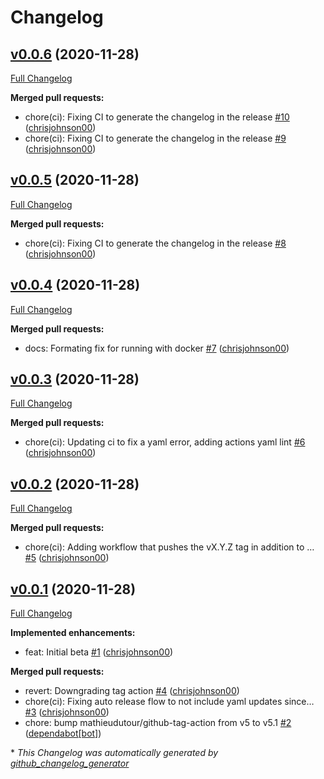 # Changelog

## [v0.0.6](https://github.com/chrisjohnson00/solaredge-prometheus-exporter/tree/v0.0.6) (2020-11-28)

[Full Changelog](https://github.com/chrisjohnson00/solaredge-prometheus-exporter/compare/v0.0.5...v0.0.6)

**Merged pull requests:**

- chore\(ci\): Fixing CI to generate the changelog in the release [\#10](https://github.com/chrisjohnson00/solaredge-prometheus-exporter/pull/10) ([chrisjohnson00](https://github.com/chrisjohnson00))
- chore\(ci\): Fixing CI to generate the changelog in the release [\#9](https://github.com/chrisjohnson00/solaredge-prometheus-exporter/pull/9) ([chrisjohnson00](https://github.com/chrisjohnson00))

## [v0.0.5](https://github.com/chrisjohnson00/solaredge-prometheus-exporter/tree/v0.0.5) (2020-11-28)

[Full Changelog](https://github.com/chrisjohnson00/solaredge-prometheus-exporter/compare/v0.0.4...v0.0.5)

**Merged pull requests:**

- chore\(ci\): Fixing CI to generate the changelog in the release [\#8](https://github.com/chrisjohnson00/solaredge-prometheus-exporter/pull/8) ([chrisjohnson00](https://github.com/chrisjohnson00))

## [v0.0.4](https://github.com/chrisjohnson00/solaredge-prometheus-exporter/tree/v0.0.4) (2020-11-28)

[Full Changelog](https://github.com/chrisjohnson00/solaredge-prometheus-exporter/compare/v0.0.3...v0.0.4)

**Merged pull requests:**

- docs: Formating fix for running with docker [\#7](https://github.com/chrisjohnson00/solaredge-prometheus-exporter/pull/7) ([chrisjohnson00](https://github.com/chrisjohnson00))

## [v0.0.3](https://github.com/chrisjohnson00/solaredge-prometheus-exporter/tree/v0.0.3) (2020-11-28)

[Full Changelog](https://github.com/chrisjohnson00/solaredge-prometheus-exporter/compare/v0.0.2...v0.0.3)

**Merged pull requests:**

- chore\(ci\): Updating ci to fix a yaml error, adding actions yaml lint [\#6](https://github.com/chrisjohnson00/solaredge-prometheus-exporter/pull/6) ([chrisjohnson00](https://github.com/chrisjohnson00))

## [v0.0.2](https://github.com/chrisjohnson00/solaredge-prometheus-exporter/tree/v0.0.2) (2020-11-28)

[Full Changelog](https://github.com/chrisjohnson00/solaredge-prometheus-exporter/compare/v0.0.1...v0.0.2)

**Merged pull requests:**

- chore\(ci\): Adding workflow that pushes the vX.Y.Z tag in addition to … [\#5](https://github.com/chrisjohnson00/solaredge-prometheus-exporter/pull/5) ([chrisjohnson00](https://github.com/chrisjohnson00))

## [v0.0.1](https://github.com/chrisjohnson00/solaredge-prometheus-exporter/tree/v0.0.1) (2020-11-28)

[Full Changelog](https://github.com/chrisjohnson00/solaredge-prometheus-exporter/compare/b0c72149d12ec96391ca150e8100420bb4067092...v0.0.1)

**Implemented enhancements:**

- feat: Initial beta [\#1](https://github.com/chrisjohnson00/solaredge-prometheus-exporter/pull/1) ([chrisjohnson00](https://github.com/chrisjohnson00))

**Merged pull requests:**

- revert: Downgrading tag action [\#4](https://github.com/chrisjohnson00/solaredge-prometheus-exporter/pull/4) ([chrisjohnson00](https://github.com/chrisjohnson00))
- chore\(ci\): Fixing auto release flow to not include yaml updates since… [\#3](https://github.com/chrisjohnson00/solaredge-prometheus-exporter/pull/3) ([chrisjohnson00](https://github.com/chrisjohnson00))
- chore: bump mathieudutour/github-tag-action from v5 to v5.1 [\#2](https://github.com/chrisjohnson00/solaredge-prometheus-exporter/pull/2) ([dependabot[bot]](https://github.com/apps/dependabot))



\* *This Changelog was automatically generated by [github_changelog_generator](https://github.com/github-changelog-generator/github-changelog-generator)*
